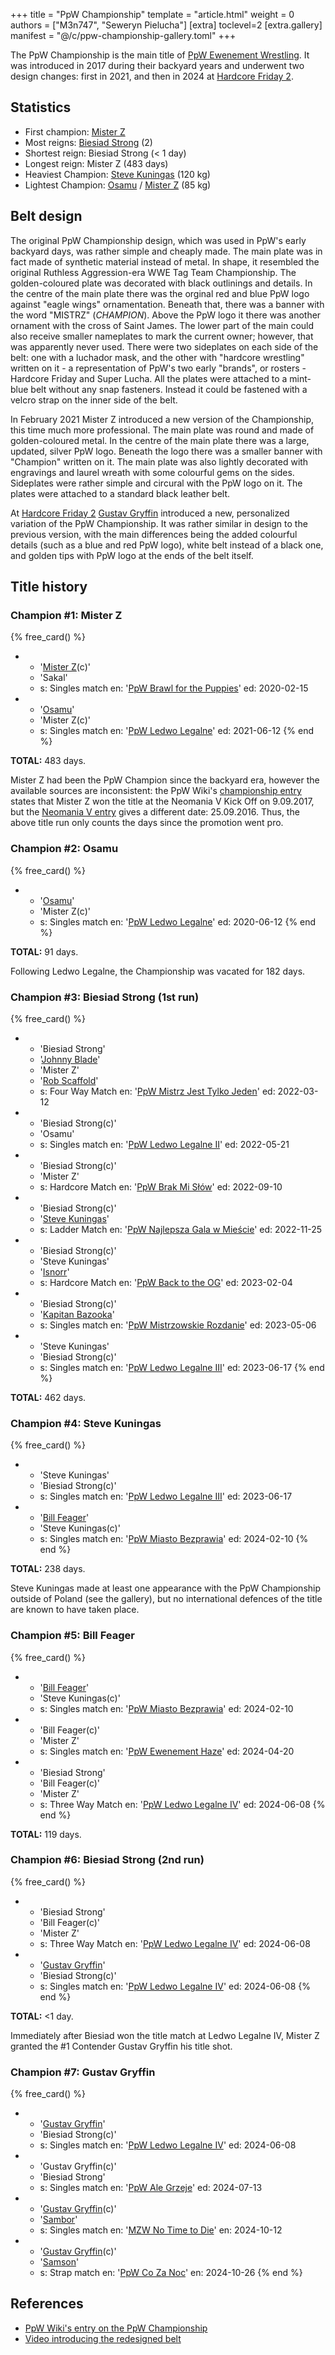 +++
title = "PpW Championship"
template = "article.html"
weight = 0
authors = ["M3n747", "Seweryn Pielucha"]
[extra]
toclevel=2
[extra.gallery]
manifest = "@/c/ppw-championship-gallery.toml"
+++

The PpW Championship is the main title of [PpW Ewenement Wrestling](@/o/ppw.md). It was introduced in 2017 during their backyard years and underwent two design changes: first in 2021, and then in 2024 at [Hardcore Friday 2](@/e/ppw/2024-09-20-ppw-hardcore-friday-2.md).

<!-- more -->

## Statistics

* First champion: [Mister Z](@/w/mister-z.md)
* Most reigns: [Biesiad Strong](@/w/biesiad.md) (2)
* Shortest reign: Biesiad Strong (< 1 day)
* Longest reign: Mister Z (483 days)
* Heaviest Champion: [Steve Kuningas](@/w/steve-kuningas.md) (120&nbsp;kg)
* Lightest Champion: [Osamu](@/w/osamu.md) / [Mister Z](@/w/mister-z.md) (85&nbsp;kg)

## Belt design

The original PpW Championship design, which was used in PpW's early backyard days, was rather simple and cheaply made. The main plate was in fact made of synthetic material instead of metal. 
In shape, it resembled the original Ruthless Aggression-era WWE Tag Team Championship. 
The golden-coloured plate was decorated with black outlinings and details. 
In the centre of the main plate there was the orginal red and blue PpW logo against "eagle wings" ornamentation. 
Beneath that, there was a banner with the word "MISTRZ" (_CHAMPION_). 
Above the PpW logo it there was another ornament with the cross of Saint James.
 The lower part of the main could also receive smaller nameplates to mark the current owner; however, that was apparently never used. 
 There were two sideplates on each side of the belt: one with a luchador mask, and the other with "hardcore wrestling" written on it - a representation of PpW's two early "brands", or rosters - Hardcore Friday and Super Lucha. 
 All the plates were attached to a mint-blue belt without any snap fasteners. Instead it could be fastened with a velcro strap on the inner side of the belt.

In February 2021 Mister Z introduced a new version of the Championship, this time much more professional. The main plate was round and made of golden-coloured metal. In the centre of the main plate there was a large, updated, silver PpW logo. Beneath the logo there was a smaller banner with "Champion" written on it. The main plate was also lightly decorated with engravings and laurel wreath with some colourful gems on the sides. Sideplates were rather simple and circural with the PpW logo on it. The plates were attached to a standard black leather belt.

At [Hardcore Friday 2](@/e/ppw/2024-09-20-ppw-hardcore-friday-2.md) [Gustav Gryffin](@/w/gustav-gryffin.md) introduced a new, personalized variation of the PpW Championship. It was rather similar in design to the previous version, with the main differences being the added colourful details (such as a blue and red PpW logo), white belt instead of a black one, and golden tips with PpW logo at the ends of the belt itself.

## Title history

### Champion #1: Mister Z

{% free_card() %}
- - '[Mister Z](@/w/mister-z.md)(c)'
  - 'Sakal'
  - s: Singles match
    en: '[PpW Brawl for the Puppies](@/e/ppw/2020-02-15-ppw-brawl-for-the-puppies.md)'
    ed: 2020-02-15
- - '[Osamu](@/w/osamu.md)'
  - 'Mister Z(c)'
  - s: Singles match
    en: '[PpW Ledwo Legalne](@/e/ppw/2021-06-12-ppw-ledwo-legalne.md)'
    ed: 2021-06-12
{% end %}

**TOTAL:** 483 days.

Mister Z had been the PpW Champion since the backyard era, however the available sources are inconsistent: the PpW Wiki's [championship entry](https://ppw-fandom.tpwres.pl/ppw-championship) states that Mister Z won the title at the Neomania V Kick Off on 9.09.2017, but the [Neomania V entry](https://ppw-fandom.tpwres.pl/ppw-neomania-v) gives a different date: 25.09.2016. Thus, the above title run only counts the days since the promotion went pro.

### Champion #2: Osamu

{% free_card() %}
- - '[Osamu](@/w/osamu.md)'
  - 'Mister Z(c)'
  - s: Singles match
    en: '[PpW Ledwo Legalne](@/e/ppw/2021-06-12-ppw-ledwo-legalne.md)'
    ed: 2020-06-12
{% end %}

**TOTAL:** 91 days.

Following Ledwo Legalne, the Championship was vacated for 182 days.

### Champion #3: Biesiad Strong (1st run)

{% free_card() %}
- - 'Biesiad Strong'
  - '[Johnny Blade](@/w/johnny-blade.md)'
  - 'Mister Z'
  - '[Rob Scaffold](@/w/rob-scaffold.md)'
  - s: Four Way Match
    en: '[PpW Mistrz Jest Tylko Jeden](@/e/ppw/2022-03-12-ppw-mistrz-jest-tylko-jeden.md)'
    ed: 2022-03-12
- - 'Biesiad Strong(c)'
  - 'Osamu'
  - s: Singles match
    en: '[PpW Ledwo Legalne II](@/e/ppw/2022-05-21-ppw-ledwo-legalne-ii.md)'
    ed: 2022-05-21
- - 'Biesiad Strong(c)'
  - 'Mister Z'
  - s: Hardcore Match
    en: '[PpW Brak Mi Słów](@/e/ppw/2022-09-10-ppw-brak-mi-slow.md)'
    ed: 2022-09-10
- - 'Biesiad Strong(c)'
  - '[Steve Kuningas](@/w/steve-kuningas.md)'
  - s: Ladder Match
    en: '[PpW Najlepsza Gala w Mieście](@/e/ppw/2022-11-25-ppw-najlepsza-gala-w-miescie.md)'
    ed: 2022-11-25
- - 'Biesiad Strong(c)'
  - 'Steve Kuningas'
  - '[Isnorr](@/w/isnorr.md)'
  - s: Hardcore Match
    en: '[PpW Back to the OG](@/e/ppw/2023-02-04-ppw-back-to-the-og.md)'
    ed: 2023-02-04
- - 'Biesiad Strong(c)'
  - '[Kapitan Bazooka](@/w/kapitan-bazooka.md)'
  - s: Singles match
    en: '[PpW Mistrzowskie Rozdanie](@/e/ppw/2023-05-06-ppw-mistrzowskie-rozdanie.md)'
    ed: 2023-05-06
- - 'Steve Kuningas'
  - 'Biesiad Strong(c)'
  - s: Singles match
    en: '[PpW Ledwo Legalne III](@/e/ppw/2023-06-17-ppw-ledwo-legalne-3.md)'
    ed: 2023-06-17
{% end %}

**TOTAL:** 462 days.

### Champion #4: Steve Kuningas

{% free_card() %}
- - 'Steve Kuningas'
  - 'Biesiad Strong(c)'
  - s: Singles match
    en: '[PpW Ledwo Legalne III](@/e/ppw/2023-06-17-ppw-ledwo-legalne-3.md)'
    ed: 2023-06-17
- - '[Bill Feager](@/w/feager.md)'
  - 'Steve Kuningas(c)'
  - s: Singles match
    en: '[PpW Miasto Bezprawia](@/e/ppw/2024-02-10-ppw-miasto-bezprawia.md)'
    ed: 2024-02-10
{% end %}

**TOTAL:** 238 days.

Steve Kuningas made at least one appearance with the PpW Championship outside of Poland (see the gallery), but no international defences of the title are known to have taken place.

### Champion #5: Bill Feager

{% free_card() %}
- - '[Bill Feager](@/w/feager.md)'
  - 'Steve Kuningas(c)'
  - s: Singles match
    en: '[PpW Miasto Bezprawia](@/e/ppw/2024-02-10-ppw-miasto-bezprawia.md)'
    ed: 2024-02-10
- - 'Bill Feager(c)'
  - 'Mister Z'
  - s: Singles match
    en: '[PpW Ewenement Haze](@/e/ppw/2024-04-20-ppw-ewenement-haze.md)'
    ed: 2024-04-20
- - 'Biesiad Strong'
  - 'Bill Feager(c)'
  - 'Mister Z'
  - s: Three Way Match
    en: '[PpW Ledwo Legalne IV](@/e/ppw/2024-06-08-ppw-ledwo-legalne-4.md)'
    ed: 2024-06-08
{% end %}

**TOTAL:** 119 days.

### Champion #6: Biesiad Strong (2nd run)

{% free_card() %}
- - 'Biesiad Strong'
  - 'Bill Feager(c)'
  - 'Mister Z'
  - s: Three Way Match
    en: '[PpW Ledwo Legalne IV](@/e/ppw/2024-06-08-ppw-ledwo-legalne-4.md)'
    ed: 2024-06-08
- - '[Gustav Gryffin](@/w/gustav-gryffin.md)'
  - 'Biesiad Strong(c)'
  - s: Singles match
    en: '[PpW Ledwo Legalne IV](@/e/ppw/2024-06-08-ppw-ledwo-legalne-4.md)'
    ed: 2024-06-08
{% end %}

**TOTAL:** <1 day.

Immediately after Biesiad won the title match at Ledwo Legalne IV, Mister Z granted the #1 Contender Gustav Gryffin his title shot.

### Champion #7: Gustav Gryffin

{% free_card() %}
- - '[Gustav Gryffin](@/w/gustav-gryffin.md)'
  - 'Biesiad Strong(c)'
  - s: Singles match
    en: '[PpW Ledwo Legalne IV](@/e/ppw/2024-06-08-ppw-ledwo-legalne-4.md)'
    ed: 2024-06-08
- - 'Gustav Gryffin(c)'
  - 'Biesiad Strong'
  - s: Singles match
    en: '[PpW Ale Grzeje](@/e/ppw/2024-07-13-ppw-ale-grzeje.md)'
    ed: 2024-07-13
- - '[Gustav Gryffin](@/w/gustav-gryffin.md)(c)'
  - '[Sambor](@/w/sambor.md)'
  - s: Singles match
    en: '[MZW No Time to Die](@/e/mzw/2024-10-12-mzw-no-time-to-die.md)'
    en: 2024-10-12
- - '[Gustav Gryffin](@/w/gustav-gryffin.md)(c)'
  - '[Samson](@/w/samson.md)'
  - s: Strap match
    en: '[PpW Co Za Noc](@/e/ppw/2024-10-26-ppw-co-za-noc.md)'
    en: 2024-10-26
{% end %}

## References

* [PpW Wiki's entry on the PpW Championship](https://ppw-fandom.tpwres.pl/ppw-championship)
* [Video introducing the redesigned belt](https://www.youtube.com/watch?v=JlXKZaJQDGU)
